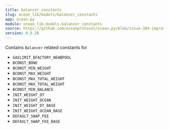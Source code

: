```yaml
---
title: balancer_constants
slug: ocean_lib/models/balancer_constants
app: ocean.py
module: ocean_lib.models.balancer_constants
source: https://github.com/oceanprotocol/ocean.py/blob/issue-384-improve-docs/ocean_lib/models/balancer_constants.py
version: 0.5.26
---
```

Contains `Balancer` related constants for
- `GASLIMIT_BFACTORY_NEWBPOOL`
- `BCONST_BONE`
- `BCONST_MIN_WEIGHT`
- `BCONST_MAX_WEIGHT`
- `BCONST_MAX_TOTAL_WEIGHT`
- `BCONST_MAX_TOTAL_WEIGHT`
- `BCONST_MIN_BALANCE`
- `INIT_WEIGHT_DT`
- `INIT_WEIGHT_OCEAN`
- `INIT_WEIGHT_DT_BASE`
- `INIT_WEIGHT_OCEAN_BASE`
- `DEFAULT_SWAP_FEE`
- `DEFAULT_SWAP_FEE_BASE`

